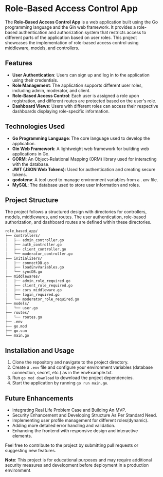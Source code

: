 # Role-Based Access Control App

The **Role-Based Access Control App** is a web application built using the Go programming language and the Gin web framework. It provides a role-based authentication and authorization system that restricts access to different parts of the application based on user roles. This project showcases the implementation of role-based access control using middleware, models, and controllers.

## Features

- **User Authentication**: Users can sign up and log in to the application using their credentials.
- **Role Management**: The application supports different user roles, including admin, moderator, and client.
- **Role-Based Access Control**: Each user is assigned a role upon registration, and different routes are protected based on the user's role.
- **Dashboard Views**: Users with different roles can access their respective dashboards displaying role-specific information.

## Technologies Used

- **Go Programming Language**: The core language used to develop the application.
- **Gin Web Framework**: A lightweight web framework for building web applications in Go.
- **GORM**: An Object-Relational Mapping (ORM) library used for interacting with the database.
- **JWT (JSON Web Tokens)**: Used for authentication and creating secure tokens.
- **godotenv**: A tool used to manage environment variables from a `.env` file.
- **MySQL**: The database used to store user information and roles.

## Project Structure

The project follows a structured design with directories for controllers, models, middlewares, and routes. The user authentication, role-based authorization, and dashboard routes are defined within these directories.

``` bash
role_based_app/
├── controllers/
│   ├── admin_controller.go
│   ├── auth_controller.go
│   ├── client_controller.go
│   └── moderator_controller.go
├── initializers/
│   ├── connectDB.go
│   ├── loadEnvVariables.go
│   └── syncDB.go
├── middlewares/
│   ├── admin_role_required.go
│   ├── client_role_required.go
│   ├── cors_middleware.go
│   ├── login_required.go
│   └── moderator_role_required.go
├── models/
│   └── user.go
├── routes/
│   └── routes.go
├── .env
├── go.mod
├── go.sum
└── main.go
```


## Installation and Usage

1. Clone the repository and navigate to the project directory.
2. Create a `.env` file and configure your environment variables (database connection, secret, etc.) as in the envExample.txt.
3. Run `go mod download` to download the project dependencies.
4. Start the application by running `go run main.go`.

## Future Enhancements

- Integrating Real Life Problem Case and Building An MVP.
- Security Enhancement and Developing Structure As Per Standard Need.
- Implementing user profile management for different roles(dynamic).
- Adding more detailed error handling and validation.
- Enhancing the frontend with responsive design and interactive elements.

Feel free to contribute to the project by submitting pull requests or suggesting new features.

**Note:** This project is for educational purposes and may require additional security measures and development before deployment in a production environment.
